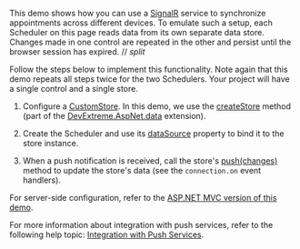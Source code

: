 This demo shows how you can use a <a href="https://dotnet.microsoft.com/en-us/apps/aspnet/signalr" target="blank">SignalR</a> service to synchronize appointments across different devices. To emulate such a setup, each Scheduler on this page reads data from its own separate data store. Changes made in one control are repeated in the other and persist until the browser session has expired.
// _split_

Follow the steps below to implement this functionality. Note again that this demo repeats all steps twice for the two Schedulers. Your project will have a single control and a single store.

1. Configure a [CustomStore](/Documentation/ApiReference/Data_Layer/CustomStore/). In this demo, we use the <a href="https://github.com/DevExpress/DevExtreme.AspNet.Data/blob/master/docs/client-side-with-jquery.md#api-reference" target="_blank">createStore</a> method (part of the <a href="https://github.com/DevExpress/DevExtreme.AspNet.Data" target="_blank">DevExtreme.AspNet.data</a> extension).

1. Create the Scheduler and use its [dataSource](/Documentation/ApiReference/UI_Components/dxScheduler/Configuration/#dataSource) property to bind it to the store instance.

1. When a push notification is received, call the store's [push(changes)](/Documentation/ApiReference/Data_Layer/CustomStore/Methods/#pushchanges) method to update the store's data (see the `connection.on` event handlers).

For server-side configuration, refer to the [ASP.NET MVC version of this demo](https://demos.devexpress.com/ASPNetMvc/Demo/Scheduler/SignalRService).

For more information about integration with push services, refer to the following help topic: [Integration with Push Services](/Documentation/Guide/Data_Binding/Data_Layer/#Data_Modification/Integration_with_Push_Services).

